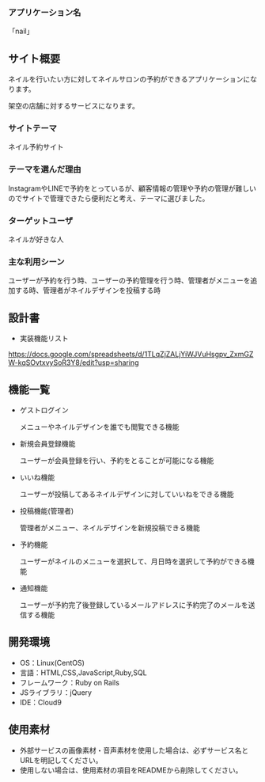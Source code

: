 
### アプリケーション名

「nail」

## サイト概要

ネイルを行いたい方に対してネイルサロンの予約ができるアプリケーションになります。

架空の店舗に対するサービスになります。

### サイトテーマ
ネイル予約サイト

### テーマを選んだ理由
InstagramやLINEで予約をとっているが、顧客情報の管理や予約の管理が難しいのでサイトで管理できたら便利だと考え、テーマに選びました。

### ターゲットユーザ
ネイルが好きな人

### 主な利用シーン
ユーザーが予約を行う時、ユーザーの予約管理を行う時、管理者がメニューを追加する時、管理者がネイルデザインを投稿する時

## 設計書
- 実装機能リスト

https://docs.google.com/spreadsheets/d/1TLqZjZALjYiWJVuHsgpv_ZxmGZW-kqSOvtxvySoR3Y8/edit?usp=sharing

## 機能一覧
- ゲストログイン

  メニューやネイルデザインを誰でも閲覧できる機能
- 新規会員登録機能

  ユーザーが会員登録を行い、予約をとることが可能になる機能
- いいね機能

  ユーザーが投稿してあるネイルデザインに対していいねをできる機能
- 投稿機能(管理者)

  管理者がメニュー、ネイルデザインを新規投稿できる機能
- 予約機能

  ユーザーがネイルのメニューを選択して、月日時を選択して予約ができる機能
- 通知機能

  ユーザーが予約完了後登録しているメールアドレスに予約完了のメールを送信する機能

## 開発環境
- OS：Linux(CentOS)
- 言語：HTML,CSS,JavaScript,Ruby,SQL
- フレームワーク：Ruby on Rails
- JSライブラリ：jQuery
- IDE：Cloud9

## 使用素材
- 外部サービスの画像素材・音声素材を使用した場合は、必ずサービス名とURLを明記してください。
- 使用しない場合は、使用素材の項目をREADMEから削除してください。
